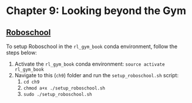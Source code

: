 # Chapter 9: Looking beyond the Gym

## [Roboschool](https://github.com/openai/roboschool)

To setup Roboschool in the `rl_gym_book` conda environment, follow the steps below:

1. Activate the `rl_gym_book` conda environment: `source activate rl_gym_book`
2. Navigate to this (`ch9`) folder and run the `setup_roboschool.sh` script: 
   1. `cd ch9`
   2. `chmod a+x ./setup_roboschool.sh`
   3. `sudo ./setup_roboschool.sh`